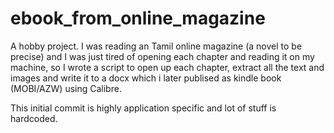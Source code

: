 # ebook_from_online_magazine
A hobby project. I was reading an Tamil online magazine (a novel to be precise) and I was just tired of opening each chapter and reading it on my machine, so I wrote a script to open up each chapter, extract all the text and images and write it to a docx which i later publised as kindle book (MOBI/AZW) using Calibre.

This initial commit is highly application specific and lot of stuff is hardcoded. 
